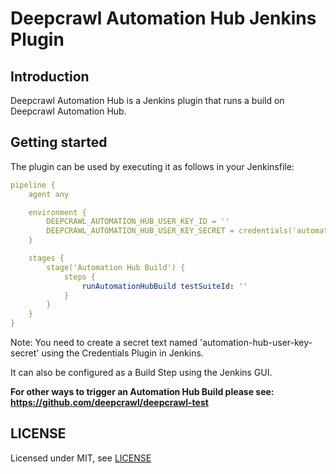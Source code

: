 # Deepcrawl Automation Hub Jenkins Plugin

## Introduction

Deepcrawl Automation Hub is a Jenkins plugin that runs a build on Deepcrawl Automation Hub.

## Getting started

The plugin can be used by executing it as follows in your Jenkinsfile:

```yaml
pipeline {
    agent any

    environment {
        DEEPCRAWL_AUTOMATION_HUB_USER_KEY_ID = ''
        DEEPCRAWL_AUTOMATION_HUB_USER_KEY_SECRET = credentials('automation-hub-user-key-secret')
    }

    stages {
        stage('Automation Hub Build') {
            steps {
                runAutomationHubBuild testSuiteId: ''
            }
        }
    }
}
```

Note: You need to create a secret text named 'automation-hub-user-key-secret' using the Credentials Plugin in Jenkins.

It can also be configured as a Build Step using the Jenkins GUI.

**For other ways to trigger an Automation Hub Build please see: https://github.com/deepcrawl/deepcrawl-test**

## LICENSE

Licensed under MIT, see [LICENSE](LICENSE.md)
